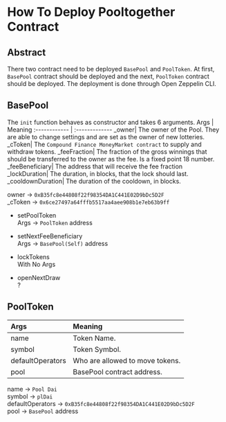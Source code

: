 # How To Deploy Pooltogether Contract
## Abstract
There two contract need to be deployed `BasePool` and `PoolToken`. At first, `BasePool` contract should be deployed and the next, `PoolToken` contract should be deployed. The deployment is done through Open Zeppelin CLI.
## BasePool
The `init` function behaves as constructor and takes 6 arguments.
Args | Meaning
:------------ | :-------------
_owner| The owner of the Pool.  They are able to change settings and are set as the owner of new lotteries.
_cToken| The `Compound Finance MoneyMarket contract` to supply and withdraw tokens.
_feeFraction| The fraction of the gross winnings that should be transferred to the owner as the fee.  Is a fixed point 18 number.
_feeBeneficiary| The address that will receive the fee fraction
_lockDuration| The duration, in blocks, that the lock should last.
_cooldownDuration| The duration of the cooldown, in blocks.

owner -> `0xB35fc8e44808f22f98354DA1C441E02D9bDc5D2F`  
_cToken -> `0x6ce27497a64fffb5517aa4aee908b1e7eb63b9ff`

- setPoolToken  
Args -> `PoolToken` address

- setNextFeeBeneficiary  
Args -> `BasePool(Self)` address

- lockTokens  
With No Args

- openNextDraw  
?

## PoolToken
Args | Meaning
:------------ | :-------------
name|Token Name.
symbol| Token Symbol.
defaultOperators| Who are allowed to move tokens.
pool| BasePool contract address.

name -> `Pool Dai`  
symbol -> `plDai`  
defaultOperators -> `0xB35fc8e44808f22f98354DA1C441E02D9bDc5D2F`  
pool -> `BasePool` address

